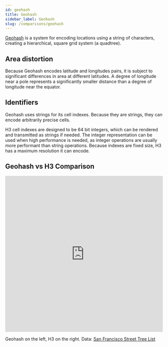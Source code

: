 ```yaml
---
id: geohash
title: Geohash
sidebar_label: Geohash
slug: /comparisons/geohash
---
```


[Geohash](https://en.wikipedia.org/wiki/Geohash) is a system for encoding locations using a string of characters, creating a hierarchical, square grid system (a quadtree).

## Area distortion

Because Geohash encodes latitude and longitudes pairs, it is subject to significant differences in area at different latitudes. A degree of longitude near a pole represents a significantly smaller distance than a degree of longitude near the equator.

## Identifiers

Geohash uses strings for its cell indexes. Because they are strings, they can encode arbitrarily precise cells.

H3 cell indexes are designed to be 64 bit integers, which can be rendered and transmitted as strings if needed. The integer representation can be used when high performance is needed, as integer operations are usually more performant than string operations. Because indexes are fixed size, H3 has a maximum resolution it can encode.

## Geohash vs H3 Comparison

<iframe width="100%" height="500px" src="https://studio.unfolded.ai/public/009a4f1e-2b74-4c0f-a156-95051c6583f3/embed" frameborder="0" allowfullscreen></iframe>

Geohash on the left, H3 on the right. Data: [San Francisco Street Tree List](https://data.sfgov.org/City-Infrastructure/Street-Tree-List/tkzw-k3nq)
